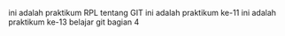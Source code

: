 ini adalah praktikum RPL tentang GIT 
ini adalah praktikum ke-11
ini adalah praktikum ke-13 belajar git bagian 4

